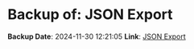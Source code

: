# Backup of: JSON Export

**Backup Date**: 2024-11-30 12:21:05
**Link**: [JSON Export](https://przemienniki.eu/eksport-danych/json/)
